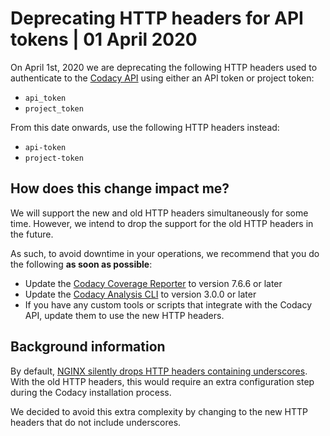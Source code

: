 # Deprecating HTTP headers for API tokens | 01 April 2020

On April 1st, 2020 we are deprecating the following HTTP headers used to authenticate to the [Codacy API](https://api.codacy.com/swagger) using either an API token or project token:

- `api_token`
- `project_token`

From this date onwards, use the following HTTP headers instead:

- `api-token`
- `project-token`

## How does this change impact me?
We will support the new and old HTTP headers simultaneously for some time. However, we intend to drop the support for the old HTTP headers in the future.

As such, to avoid downtime in your operations, we recommend that you do the following **as soon as possible**:

- Update the [Codacy Coverage Reporter](https://github.com/codacy/codacy-coverage-reporter) to version 7.6.6 or later
- Update the [Codacy Analysis CLI](https://github.com/codacy/codacy-analysis-cli) to version 3.0.0 or later
- If you have any custom tools or scripts that integrate with the Codacy API, update them to use the new HTTP headers.

## Background information
By default, [NGINX silently drops HTTP headers containing underscores](https://www.nginx.com/resources/wiki/start/topics/tutorials/config_pitfalls/#missing-disappearing-http-headers). With the old HTTP headers, this would require an extra configuration step during the Codacy installation process.

We decided to avoid this extra complexity by changing to the new HTTP headers that do not include underscores.

